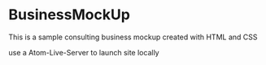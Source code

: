 # BusinessMockUp
This is a sample consulting business mockup created with HTML and CSS

use a Atom-Live-Server to launch site locally
